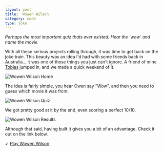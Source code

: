 ```yaml
---
layout: post
title:  Wowen Wilson
category: code
type: joke
---
```


*Perhaps the most important quiz thats ever existed. Hear the 'wow' and name the movie.*

With all these serious projects rolling through, it was time to get back on the joke train. This beauty was an idea I'd had with some friends back in Australia... it was one of those things you just can't ignore. A friend of mine [Tobias](https://www.vanschneider.com/) jumped in, and we made a quick weekend of it.

![Wowen Wilson Home]({{site.url}}/images/wowen-wilson-1.png)

The idea is fairly simple, you hear Owen say "Wow", and then you need to guess which movie it was from.

![Wowen Wilson Quiz]({{site.url}}/images/wowen-wilson-2.png)

We got pretty good at it by the end, even scoring a perfect 10/10.

![Wowen Wilson Results]({{site.url}}/images/wowen-wilson-3.png)

Although that said, having built it gives you a bit of an advantage. Check it out on the link below.

➶ [Play Wowen Wilson](https://wowenwilsonquiz.com)
